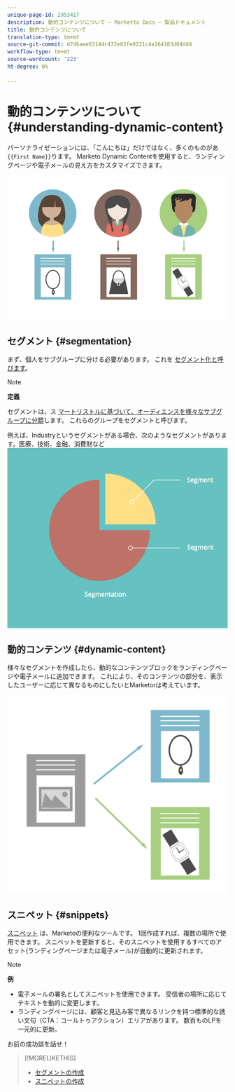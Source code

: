 ```yaml
---
unique-page-id: 2953417
description: 動的コンテンツについて — Marketto Docs — 製品ドキュメント
title: 動的コンテンツについて
translation-type: tm+mt
source-git-commit: d7d6aee63144c472e02fe0221c4a164183d04dd4
workflow-type: tm+mt
source-wordcount: '223'
ht-degree: 0%

---
```



# 動的コンテンツについて {#understanding-dynamic-content}

パーソナライゼーションには、「こんにちは」だけではなく、多くのものがあ `{{First Name}}`ります。 Marketo Dynamic Contentを使用すると、ランディングページや電子メールの見え方をカスタマイズできます。

![](assets/artboard-1.png)

## セグメント {#segmentation}

まず、個人をサブグループに分ける必要があります。 これを [セグメント化と呼びます](create-a-segmentation.md)。

>[!NOTE]
>
>**定義**
>
>セグメントは、ス [マートリストルに基づいて、オーディエンスを様々なサブグループに分類](../../../../product-docs/core-marketo-concepts/smart-campaigns/understanding-smart-campaigns.md)します。 これらのグループをセグメントと呼びます。

例えば、Industryというセグメントがある場合、次のようなセグメントがあります。医療、技術、金融、消費財など   ![](assets/artboard-2.png)

## 動的コンテンツ {#dynamic-content}

様々なセグメントを作成したら、動的なコンテンツブロックをランディングページや電子メールに追加できます。 これにより、そのコンテンツの部分を、表示したユーザーに応じて異なるものにしたいとMarketorは考えています。

![](assets/artboard-3.png)

## スニペット {#snippets}

[スニペット](../../../../product-docs/personalization/segmentation-and-snippets/snippets/create-a-snippet.md) は、Marketoの便利なツールです。 1回作成すれば、複数の場所で使用できます。 スニペットを更新すると、そのスニペットを使用するすべてのアセット(ランディングページまたは電子メール)が自動的に更新されます。

>[!NOTE]
>
>**例**
>
>* 電子メールの署名としてスニペットを使用できます。 受信者の場所に応じてテキストを動的に変更します。
>* ランディングページには、顧客と見込み客で異なるリンクを持つ標準的な誘い文句（CTA：コールトゥアクション）エリアがあります。 数百ものLPを一元的に更新。

>



お前の成功談を話せ！

>[!MORELIKETHIS]
>
>* [セグメントの作成](create-a-segmentation.md)
>* [スニペットの作成](../../../../product-docs/personalization/segmentation-and-snippets/snippets/create-a-snippet.md)

>



